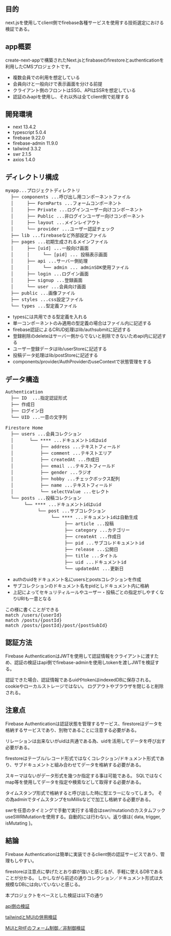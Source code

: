 ## 目的
next.jsを使用してclient側でfirebase各種サービスを使用する技術選定における検証である。

## app概要
create-next-appで構築されたNext.jsとfirabaseのfirestoreとauthenticationを利用したCMSプロジェクトです。

* 複数会員での利用を想定している
* 会員向けと一般向けで表示画面を分ける前提
* クライアント側のフロントはSSG、APIはSSRを想定している
* 認証のみapiを使用し、それ以外は全てclient側で処理する

## 開発環境

* next 13.4.2
* typescript 5.0.4
* firebase 9.22.0
* firebase-admin 11.9.0
* tailwind 3.3.2
* swr 2.1.5
* axios 1.4.0

## ディレクトリ構成

<pre>
myapp...プロジェクトディレクトリ
  ├── components ...呼び出し用コンポーネントファイル
  │     ├── FormParts ...フォームコンポーネント
  │     ├── Private ...ログインユーザー向けコンポーネント
  │     ├── Public ...非ログインユーザー向けコンポーネント
  │     ├── layout ...メインレイアウト
  │     └── provider ...ユーザー認証チェック
  ├── lib ...firebaseなど外部設定ファイル
  ├── pages ...初期生成されるメインファイル
  │     ├── [uid] ...一般向け画面
  │     │     └── [pid] ... 投稿表示画面
  │     ├── api ...サーバー側処理
  │     │     └── admin ... adminSDK使用ファイル
  │     ├── login ...ログイン画面
  │     ├── signup ...登録画面
  │     └── user ...会員向け画面
  ├── public ...画像ファイル
  ├── styles ...css設定ファイル
  └── types ...型定義ファイル
</pre>

* typesには共用できる型定義を入れる
* 単一コンポーネントのみ適用の型定義の場合はファイル内に記述する
* firebase認証によるCRUD処理はlib/authsubmitに記述する
* 登録削除のdeleteはサーバー側からでないと削除できないためapi内に記述する
* ユーザー登録データはlib/userStoreに記述する
* 投稿データ処理はlib/postStoreに記述する
* components/provider/AuthProviderのuseContextで状態管理をする

## データ構造

<pre>
Authentication
  ├── ID  ...指定認証形式
  ├── 作成日
  ├── ログイン日
  └── UID ...一意の文字列

Firestore Home
  ├── users ...会員コレクション
  │      └── **** ...ドキュメントidはuid
  │          ├── address ...テキストフィールド
  │          ├── comment ...テキストエリア
  │          ├── createdAt ...作成日
  │          ├── email ...テキストフィールド
  │          ├── gender ...ラジオ
  │          ├── hobby ...チェックボックス配列
  │          ├── name ...テキストフィールド
  │          └── selectValue ...セレクト
  └── posts ...投稿コレクション
       └── **** ...ドキュメントidはuid
            └── post ...サブコレクション
                 └── **** ...ドキュメントidは自動生成
                      ├── article ...投稿
                      ├── category ...カテゴリー
                      ├── createAt ...作成日
                      ├── pid ...サブコレドキュメントid
                      ├── release ...公開日
                      ├── title ...タイトル
                      ├── uid ...ドキュメントid
                      └── updatedAt ...更新日
</pre>

* authのuidをドキュメント名にusersとpostsコレクションを作成
* サブコレクションのドキュメント名をpidとしドキュメント内に格納
* 上記によってセキュリティルールやユーザー・投稿ごとの指定がしやすくなりURIも一意となる

<pre>
この様に書くことができる
match /users/{userId}
match /posts/{postId}
match /posts/{postId}/post/{postSubId}
</pre>

## 認証方法

Firebase AuthenticationはJWTを使用して認証情報をクライアントに渡すため、認証の検証はapi側でfirebase-adminを使用しtokenを渡しJWTを検証する。

認証できた場合、認証情報であるuidやtokenはindexedDBに保存される。cookieやローカルストレージではない。
ログアウトやブラウザを閉じると削除される。

## 注意点

Firebase Authenticationは認証状態を管理するサービス、firestoreはデータを格納するサービスであり、別物であることに注意する必要がある。

リレーションは出来ないがuidは共通である為、uidを活用してデータを呼び出す必要がある。

firestoreはテーブル/レコード形式ではなくコレクション/ドキュメント形式であり、サブドキュメントと組み合わせてデータを格納する必要がある。

スキーマはないがデータ形式を幾つか指定する事は可能である。
SQLではなくmap等を使用してデータを指定や検索などして取得する必要がある。

タイムスタンプ形式で格納すると呼び出した時に型エラーになってしまう。
その為adminでタイムスタンプをtoMillisなどで加工し格納する必要がある。

swrを任意のタイミングで手動で実行する場合はswr/mutationのカスタムフックuseSWRMutationを使用する。自動的には行わない。返り値は{ data, trigger, isMutating }。

## 結論

Firebase Authenticationは簡単に実装できるclient側の認証サービスであり、管理もしやすい。

firestoreは注意点に挙げたとおり癖が強いと感じるが、手軽に使えるDBであることが分かる。
しかしながら前述の通りコレクション／ドキュメント形式は大規模なDBには向いていないと感じる。

本プロジェクトをベースとした検証は以下の通り

[api側の検証](https://github.com/k-gitest/next-ts-fire-auth-store-cms-onAPI)

[tailwindとMUIの併用検証](https://github.com/k-gitest/next-ts-fire-auth-store-tailwind-withMUI)

[MUIとRHFのフォーム制御／非制御検証](https://github.com/k-gitest/next-ts-fire-mui-rhf-zod)
